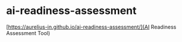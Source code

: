 # ai-readiness-assessment

[https://aurelius-in.github.io/ai-readiness-assessment/](AI Readiness Assessment Tool)
